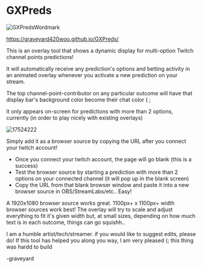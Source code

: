 # GXPreds

![GXPredsWordmark](https://github.com/user-attachments/assets/ad585354-6e50-4e0f-a1c4-765148d5bed3)

https://graveyard420woo.github.io/GXPreds/

This is an overlay tool that shows a dynamic display for multi-option Twitch channel points predictions!

It will automatically receive any prediction's options and betting activity in an animated overlay whenever you activate a new prediction on your stream.

The top channel-point-contributor on any particular outcome will have that display bar's background color become their chat color ( ;

It only appears on-screen for predictions with more than 2 options, currently (in order to play nicely with existing overlays)

![17524222](https://github.com/user-attachments/assets/aa01ab4c-baea-46c3-9307-7c2546fae0cf)

Simply add it as a browser source by copying the URL after you connect your twitch account!

<ul>
<li>Once you connect your twitch account, the page will go blank (this is a success)</li>
<li>Test the browser source by starting a prediction with more than 2 options on your connected channel (it will pop up in the blank screen)</li>
<li>Copy the URL from that blank browser window and paste it into a new browser source in OBS/StreamLabs/etc.. Easy!</li>
</ul>

A 1920x1080 browser source works great. 1100px+ x 1100px+ width browser sources work best! The overlay will try to scale and adjust everything to fit it's given width but, at small sizes, depending on how much text is in each outcome, things can go squishh..

I am a humble artist/tech/streamer. if you would like to suggest edits, please do! If this tool has helped you along you way, I am very pleased (; this thing was hardd to build

-graveyard
